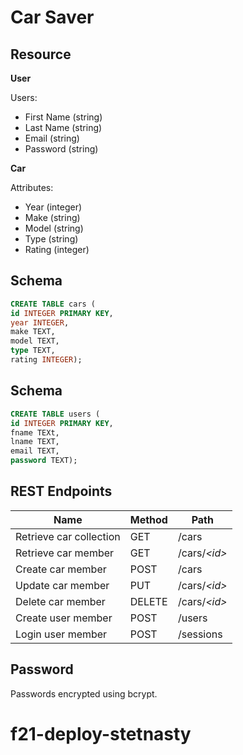 # Car Saver

## Resource

**User**

Users:

* First Name (string)
* Last Name (string)
* Email (string)
* Password (string)

**Car**

Attributes:

* Year (integer)
* Make (string)
* Model (string)
* Type (string)
* Rating (integer)

## Schema

```sql
CREATE TABLE cars (
id INTEGER PRIMARY KEY,
year INTEGER,
make TEXT,
model TEXT,
type TEXT,
rating INTEGER);
```
## Schema

```sql
CREATE TABLE users (
id INTEGER PRIMARY KEY,
fname TEXt,
lname TEXT,
email TEXT,
password TEXT);
```
## REST Endpoints

Name                           | Method | Path
-------------------------------|--------|------------------
Retrieve car collection | GET    | /cars
Retrieve car member     | GET    | /cars/*\<id\>*
Create car member       | POST   | /cars
Update car member       | PUT    | /cars/*\<id\>*
Delete car member       | DELETE | /cars/*\<id\>*
Create user member      | POST   | /users
Login user member       | POST   | /sessions

## Password
Passwords encrypted using bcrypt.



# f21-deploy-stetnasty
